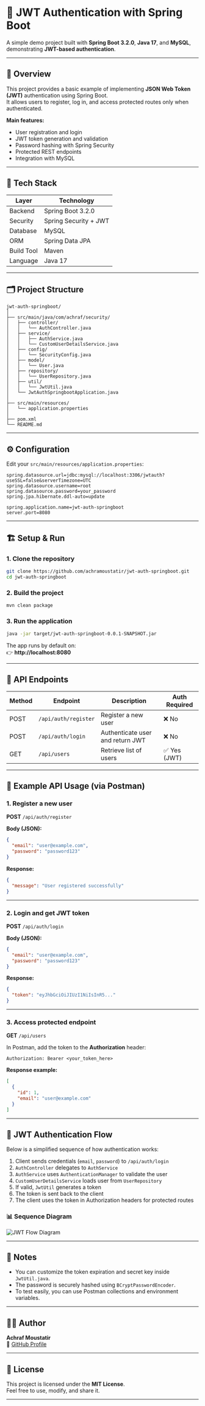 # 🔐 JWT Authentication with Spring Boot

A simple demo project built with **Spring Boot 3.2.0**, **Java 17**, and **MySQL**, demonstrating **JWT-based authentication**.

---

## 🚀 Overview

This project provides a basic example of implementing **JSON Web Token (JWT)** authentication using Spring Boot.  
It allows users to register, log in, and access protected routes only when authenticated.

**Main features:**
- User registration and login
- JWT token generation and validation
- Password hashing with Spring Security
- Protected REST endpoints
- Integration with MySQL

---

## 🧰 Tech Stack

| Layer | Technology |
|--------|-------------|
| Backend | Spring Boot 3.2.0 |
| Security | Spring Security + JWT |
| Database | MySQL |
| ORM | Spring Data JPA |
| Build Tool | Maven |
| Language | Java 17 |

---

## 🗂️ Project Structure

```
jwt-auth-springboot/
│
├── src/main/java/com/achraf/security/
│   ├── controller/
│   │   └── AuthController.java
│   ├── service/
│   │   ├── AuthService.java
│   │   └── CustomUserDetailsService.java
│   ├── config/
│   │   └── SecurityConfig.java
│   ├── model/
│   │   └── User.java
│   ├── repository/
│   │   └── UserRepository.java
│   ├── util/
│   │   └── JwtUtil.java
│   └── JwtAuthSpringbootApplication.java
│
├── src/main/resources/
│   └── application.properties
│
├── pom.xml
└── README.md
```

---

## ⚙️ Configuration

Edit your `src/main/resources/application.properties`:

```properties
spring.datasource.url=jdbc:mysql://localhost:3306/jwtauth?useSSL=false&serverTimezone=UTC
spring.datasource.username=root
spring.datasource.password=your_password
spring.jpa.hibernate.ddl-auto=update

spring.application.name=jwt-auth-springboot
server.port=8080
```

---

## 🏗️ Setup & Run

### 1. Clone the repository
```bash
git clone https://github.com/achramoustatir/jwt-auth-springboot.git
cd jwt-auth-springboot
```

### 2. Build the project
```bash
mvn clean package
```

### 3. Run the application
```bash
java -jar target/jwt-auth-springboot-0.0.1-SNAPSHOT.jar
```

The app runs by default on:  
👉 **http://localhost:8080**

---

## 📡 API Endpoints

| Method | Endpoint | Description | Auth Required |
|--------|-----------|--------------|---------------|
| POST | `/api/auth/register` | Register a new user | ❌ No |
| POST | `/api/auth/login` | Authenticate user and return JWT | ❌ No |
| GET | `/api/users` | Retrieve list of users | ✅ Yes (JWT) |

---

## 🔑 Example API Usage (via Postman)

### 1. Register a new user
**POST** `/api/auth/register`

**Body (JSON):**
```json
{
  "email": "user@example.com",
  "password": "password123"
}
```

**Response:**
```json
{
  "message": "User registered successfully"
}
```

---

### 2. Login and get JWT token
**POST** `/api/auth/login`

**Body (JSON):**
```json
{
  "email": "user@example.com",
  "password": "password123"
}
```

**Response:**
```json
{
  "token": "eyJhbGciOiJIUzI1NiIsInR5..."
}
```

---

### 3. Access protected endpoint
**GET** `/api/users`

In Postman, add the token to the **Authorization** header:

```
Authorization: Bearer <your_token_here>
```

**Response example:**
```json
[
  {
    "id": 1,
    "email": "user@example.com"
  }
]
```

---

## 🔄 JWT Authentication Flow

Below is a simplified sequence of how authentication works:

1. Client sends credentials (`email`, `password`) to `/api/auth/login`
2. `AuthController` delegates to `AuthService`
3. `AuthService` uses `AuthenticationManager` to validate the user
4. `CustomUserDetailsService` loads user from `UserRepository`
5. If valid, `JwtUtil` generates a token
6. The token is sent back to the client
7. The client uses the token in Authorization headers for protected routes

### 📊 Sequence Diagram

![JWT Flow Diagram](/docs/jwt-flow.png)

---

## 🧠 Notes

- You can customize the token expiration and secret key inside `JwtUtil.java`.
- The password is securely hashed using `BCryptPasswordEncoder`.
- To test easily, you can use Postman collections and environment variables.

---

## 🧑‍💻 Author

**Achraf Moustatir**  
🔗 [GitHub Profile](https://github.com/<your-username>)

---

## 📄 License

This project is licensed under the **MIT License**.  
Feel free to use, modify, and share it.

---
